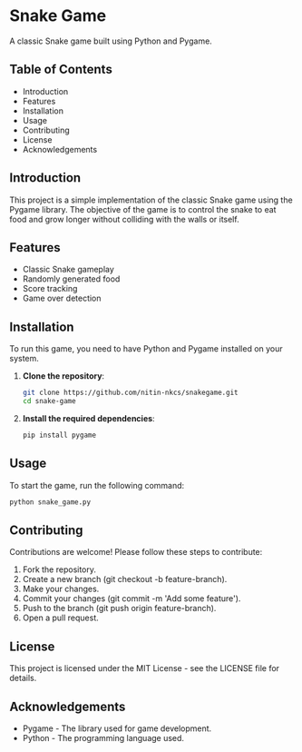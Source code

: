 # Snake Game

A classic Snake game built using Python and Pygame.

## Table of Contents
- Introduction
- Features
- Installation
- Usage
- Contributing
- License
- Acknowledgements

## Introduction
This project is a simple implementation of the classic Snake game using the Pygame library. The objective of the game is to control the snake to eat food and grow longer without colliding with the walls or itself.

## Features
- Classic Snake gameplay
- Randomly generated food
- Score tracking
- Game over detection

## Installation
To run this game, you need to have Python and Pygame installed on your system.

1. **Clone the repository**:
   ```bash
   git clone https://github.com/nitin-nkcs/snakegame.git
   cd snake-game
   ```
2. **Install the required dependencies**:
   ```bash
   pip install pygame
   ```
## Usage
To start the game, run the following command:
   ```bash
   python snake_game.py
   ```
## Contributing
Contributions are welcome! Please follow these steps to contribute:

1. Fork the repository.
2. Create a new branch (git checkout -b feature-branch).
3. Make your changes.
4. Commit your changes (git commit -m 'Add some feature').
5. Push to the branch (git push origin feature-branch).
6. Open a pull request.

## License
This project is licensed under the MIT License - see the LICENSE file for details.

## Acknowledgements
* Pygame - The library used for game development.
* Python - The programming language used.
